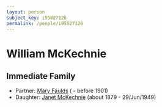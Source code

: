 ```yaml
---
layout: person
subject_key: i95027126
permalink: /people/i95027126
---
```


# William McKechnie

## Immediate Family

* Partner: [Mary Faulds](./@14943438@-mary-faulds-b-d1901.md) ( - before 1901)
* Daughter: [Janet McKechnie](./@47324688@-janet-mckechnie-b1879-d1949-6-29.md) (about 1879 - 29/Jun/1949)

